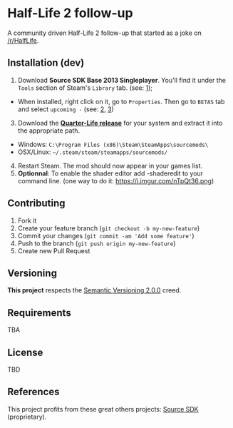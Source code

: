 # Half-Life 2 follow-up

A community driven Half-Life 2 follow-up that started as a joke on [/r/HalfLife](https://www.reddit.com/r/halflife).

## Installation (dev)

1. Download **Source SDK Base 2013 Singleplayer**. You'll find it under the `Tools` section of Steam's `Library` tab. (see: [1](http://i.imgur.com/SqzjsXz.png));
 * When installed, right click on it, go to `Properties`. Then go to `BETAS` tab and select `upcoming -` (see: [2](http://i.imgur.com/gFqxr4s.png), [3](http://i.imgur.com/tPUDhQy.png))
3. Download the **[Quarter-Life release](https://github.com/TaoSc/source-sdk-2013/releases)** for your system and extract it into the appropriate path.
  * Windows: `C:\Program Files (x86)\Steam\SteamApps\sourcemods\`
  * OSX/Linux: `~/.steam/steam/steamapps/sourcemods/`
4. Restart Steam. The mod should now appear in your games list.
5. **Optionnal**: To enable the shader editor add -shaderedit to your command line. (one way to do it: https://i.imgur.com/nTpQt36.png)

## Contributing

1. Fork it
2. Create your feature branch (`git checkout -b my-new-feature`)
3. Commit your changes (`git commit -am 'Add some feature'`)
4. Push to the branch (`git push origin my-new-feature`)
5. Create new Pull Request

## Versioning

**This project** respects the [Semantic Versioning 2.0.0](http://semver.org/spec/v2.0.0.html) creed.

## Requirements

TBA

## License

TBD

## References

This project profits from these great others projects: 
[Source SDK](https://github.com/ValveSoftware/source-sdk-2013) (proprietary).
